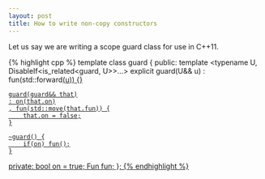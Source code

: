 ```yaml
---
layout: post
title: How to write non-copy constructors
---
```


Let us say we are writing a scope guard class for use in C++11.

{% highlight cpp %}
template <typename Fun>
class guard {
public:
    template <typename U,
              DisableIf<is_related<guard, U>>...>
    explicit guard(U&& u) : fun(std::forward<U>(u)) {}

    guard(guard&& that)
    : on(that.on)
    , fun(std::move(that.fun)) {
        that.on = false;
    }

    ~guard() {
        if(on) fun();
    }
private:
    bool on = true;
    Fun fun;
};
{% endhighlight %}

